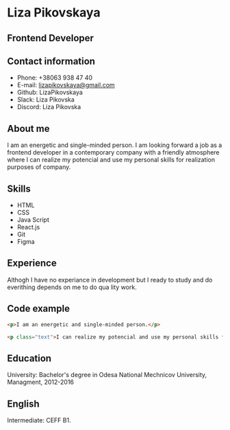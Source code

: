 # Liza Pikovskaya

## Frontend Developer

## Contact information
* Phone: +38063 938 47 40
* E-mail: lizapikovskaya@gmail.com
* Github: LizaPikovskaya
* Slack: Liza Pikovska
* Discord: Liza Pikovska

## About me 
I am an energetic and single-minded person. I am looking forward a job as a frontend developer in a contemporary company with a friendly atmosphere where I can realize my potencial and use my personal skills for realization purposes of company. 

## Skills
* HTML
* CSS
* Java Script
* React.js
* Git
* Figma

## Experience
Althogh I have no experiance in development but I ready to study and do everithing depends on me to do qua
lity work.

## Code example
```html
<p>I am an energetic and single-minded person.</p>

<p class="text">I can realize my potencial and use my personal skills for realization purposes of company. </p>
```

## Education
University: Bachelor's degree in Odesa National Mechnicov University, Managment, 2012-2016

## English
Intermediate: CEFF B1. 

